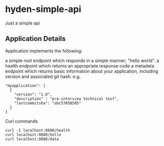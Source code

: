 # hyden-simple-api
Just a simple api

## Application Details
Application implements the following:

a simple root endpoint which responds in a simple manner; "hello world".
a health endpoint which returns an appropriate response code
a metadata endpoint which returns basic information about your application, including version and associated git hash: e.g.
```
"myapplication": [
  {
    "version": "1.0",
    "description" : "pre-interview technical test",
    "lastcommitsha": "abc57858585"
  }
]
```
Curl commands
```
curl -I localhost:8080/health
curl localhost:8080/hello
curl localhost:8080/data
```
